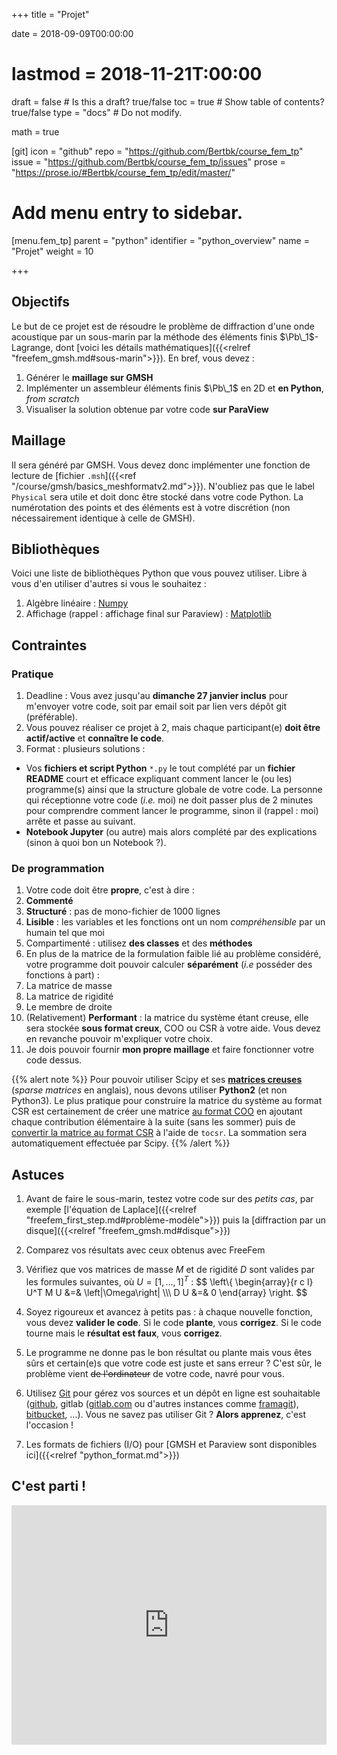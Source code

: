 +++
title = "Projet"

date = 2018-09-09T00:00:00
# lastmod = 2018-11-21T:00:00

draft = false  # Is this a draft? true/false
toc = true  # Show table of contents? true/false
type = "docs"  # Do not modify.

math = true

[git]
  icon = "github"
  repo = "https://github.com/Bertbk/course_fem_tp"
  issue = "https://github.com/Bertbk/course_fem_tp/issues"
  prose = "https://prose.io/#Bertbk/course_fem_tp/edit/master/"

# Add menu entry to sidebar.
[menu.fem_tp]
  parent = "python"
  identifier = "python_overview"
  name = "Projet"
  weight = 10

+++

$\newcommand{\diff}{\mathrm{d}}$
$\newcommand{\xx}{\mathbf{x}}$
$\newcommand{\vec}[1]{\mathbf{#1}}$
$\newcommand{\Pb}{\mathbb{P}}$
$\newcommand{\dn}{\partial\_{\mathbf{n}}}$
$\newcommand{\Lo}{L^2(\Omega)}$
$\newcommand{\Ho}{H^1(\Omega)}$
$\newcommand{\dsp}{\displaystyle}$
$\newcommand{\uh}{u\_h}$
$\newcommand{\eh}{e\_h}$
$\newcommand{\norm}[1]{\left\\|#1\right\\|}$
$\newcommand{\normL}[1]{\norm{#1}\_{\Lo}}$
$\newcommand{\normH}[1]{\norm{#1}\_{\Ho}}$

## Objectifs

Le but de ce projet est de résoudre le problème de diffraction d'une onde acoustique par un sous-marin par la méthode des éléments finis $\Pb\_1$-Lagrange, dont [voici les détails mathématiques]({{<relref "freefem_gmsh.md#sous-marin">}}). En bref, vous devez :

1. Générer le **maillage sur GMSH**
1. Implémenter un assembleur éléments finis $\Pb\_1$ en 2D et **en Python**, *from scratch*
2. Visualiser la solution obtenue par votre code **sur ParaView**

## Maillage 

Il sera généré par GMSH. Vous devez donc implémenter une fonction de lecture de [fichier `.msh`]({{<ref "/course/gmsh/basics_meshformatv2.md">}}). N'oubliez pas que le label `Physical` sera utile et doit donc être stocké dans votre code Python. La numérotation des points et des éléments est à votre discrétion (non nécessairement identique à celle de GMSH).

## Bibliothèques

Voici une liste de bibliothèques Python que vous pouvez utiliser. Libre à vous d'en utiliser d'autres si vous le souhaitez :

1. Algèbre linéaire : [Numpy](https://www.numpy.org/)
2. Affichage (rappel : affichage final sur Paraview) : [Matplotlib](https://matplotlib.org)

## Contraintes

### Pratique

1. Deadline : Vous avez jusqu'au **dimanche 27 janvier inclus** pour m'envoyer votre code, soit par email soit par lien vers dépôt git (préférable).
2. Vous pouvez réaliser ce projet à 2, mais chaque participant(e) **doit être actif/active** et **connaître le code**.
3. Format : plusieurs solutions :
  - Vos **fichiers et script Python** `*.py` le tout complété par un **fichier README** court et efficace expliquant comment lancer le (ou les) programme(s) ainsi que la structure globale de votre code. La personne qui réceptionne votre code (*i.e.* moi) ne doit passer plus de 2 minutes pour comprendre comment lancer le programme, sinon il (rappel : moi) arrête et passe au suivant. 
  - **Notebook Jupyter** (ou autre) mais alors complété par des explications (sinon à quoi bon un Notebook ?).

### De programmation

1. Votre code doit être **propre**, c'est à dire :
  1. **Commenté**
  2. **Structuré** : pas de mono-fichier de 1000 lignes
  3. **Lisible** : les variables et les fonctions ont un nom *compréhensible* par un humain tel que moi
  4. Compartimenté : utilisez **des classes** et des **méthodes**
2. En plus de la matrice de la formulation faible lié au problème considéré, votre programme doit pouvoir calculer **séparément** (*i.e* posséder des fonctions à part) :
  1. La matrice de masse
  2. La matrice de rigidité
  3. Le membre de droite
3. (Relativement) **Performant** : la matrice du système étant creuse, elle sera stockée **sous format creux**, COO ou CSR à votre aide. Vous devez en revanche pouvoir m'expliquer votre choix.
4. Je dois pouvoir fournir **mon propre maillage** et faire fonctionner votre code dessus.

{{% alert note %}}
Pour pouvoir utiliser Scipy et ses [**matrices creuses**](https://docs.scipy.org/doc/scipy/reference/sparse.html) (*sparse matrices* en anglais), nous devons utiliser **Python2** (et non Python3). Le plus pratique pour construire la matrice du système au format CSR est certainement de créer une matrice [au format COO](https://docs.scipy.org/doc/scipy/reference/generated/scipy.sparse.coo_matrix.html#scipy.sparse.coo_matrix) en ajoutant chaque contribution élémentaire à la suite (sans les sommer) puis de [convertir la matrice au format CSR](https://docs.scipy.org/doc/scipy/reference/generated/scipy.sparse.coo_matrix.tocsr.html#scipy.sparse.coo_matrix.tocsr) à l'aide de `tocsr`. La sommation sera automatiquement effectuée par Scipy.
{{% /alert %}}

## Astuces

1. Avant de faire le sous-marin, testez votre code sur des *petits cas*, par exemple [l'équation de Laplace]({{<relref "freefem_first_step.md#problème-modèle">}}) puis la [diffraction par un disque]({{<relref "freefem_gmsh.md#disque">}})
2. Comparez vos résultats avec ceux obtenus avec FreeFem
3. Vérifiez que vos matrices de masse $M$ et de rigidité $D$ sont valides par les formules suivantes, où $U=[1,\ldots,1]^T$ :
$$
\left\\{
  \begin{array}{r c l}
    U^T M U &=& \left|\Omega\right| \\\\\\
    D U &=& 0
  \end{array}
\right.
$$

4. Soyez rigoureux et avancez à petits pas : à chaque nouvelle fonction, vous devez **valider le code**. Si le code **plante**, vous **corrigez**. Si le code tourne mais le **résultat est faux**, vous **corrigez**.
5. Le programme ne donne pas le bon résultat ou plante mais vous êtes sûrs et certain(e)s que votre code est juste et sans erreur ? C'est sûr, le problème vient ~~de l'ordinateur~~ de votre code, navré pour vous.
6. Utilisez [Git](https://git-scm.com) pour gérez vos sources et un dépôt en ligne est souhaitable ([github](https://github.com), gitlab ([gitlab.com](https://gitlab.com) ou d'autres instances comme [framagit](https://framagit.org)), [bitbucket](https://bitbucket.org), ...). Vous ne savez pas utiliser Git ? **Alors apprenez**, c'est l'occasion !
6. Les formats de fichiers (I/O) pour [GMSH et Paraview sont disponibles ici]({{<relref "python_format.md">}})

## C'est parti !

<div style="width:100%;height:0;padding-bottom:76%;position:relative;"><iframe src="https://giphy.com/embed/1APcn7WntDBd0ZcZEm" width="100%" height="100%" style="position:absolute" frameBorder="0" class="giphy-embed" allowFullScreen></iframe></div>
